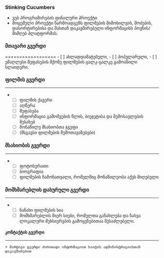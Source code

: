 ### Stinking Cucumbers
- ვებ პროგრამირების ფინალური პროექტი
- მოცემული პროექტი წარმოადგენს ფილმების მიმოხილვის, მოძების, დასორტირებისა და მასთან დაკავშირებული ინფორმაცისს პოვნის/მიმღებ პლატფორმას.

### მთავარი გვერდი
==================
	- [ ] ახლადდამატებული,
	- [ ] პოპულარული,
	- [ ] უმაღლესი შეფასების
		მქონე ფილმების ცალკ-ცალკე გამოანილი სლაიდერი.
		
### ფილმის გვერდი
-----------------
+
	- [ ] ფილმის ქავერი
	- [ ] აღწერა
	- [ ] შეფასება
	- [ ] ინფორმაცია გამოშვების წლის, ბიუჯეტისა და შემოსავლების შესახებ
	- [ ] მონაწილე მსახიობთა ჯგუფი
	- [ ] (მსგავსი ფილმების შემოთავაზებები)
	
### მსახიობის გვერდი
-------------------
+
	- [ ] ფოტოსურათი
	- [ ] ბიოგრაფია
	- [ ] ფილმების ჩამონათვალი, რომელშიც მონაწილეობა აქვს მიღებული
	
### მომხმარებლის დახურული გვერდი
-------------------------------
+
	- [ ] ნანახი ფილმების სია
	- [ ] მომხმარებლის მიერ სიები, რომელთა განახლება და ნახვა ლოკალური მეხსიერების გამოყენებითაა შესაძლებელი.
	
#### კონტაქტის გვერდი
---------------------
	+ მარტივი გვერდი ძირითადი ინფორმაციით საიტის ადმინისტრაციასთან დაკავშირებით

